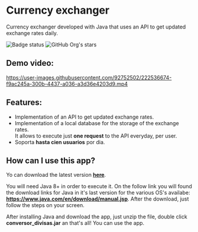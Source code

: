 # Currency exchanger

Currency exchanger developed with Java that uses an API to get updated exchange rates daily.

![Badge status](https://img.shields.io/badge/status-stable-green) 
![GitHub Org's stars](https://img.shields.io/badge/version-1.1.0-blue)

## Demo video:

https://user-images.githubusercontent.com/92752502/222536674-f9ac245a-300b-4437-a036-a3d36e4203d9.mp4

## Features:
* Implementation of an API to get updated exchange rates.
* Implementation of a local database for the storage of the exchange rates.  
  It allows to execute just **one request** to the API everyday, per user.
* Soporta **hasta cien usuarios** por dia.

## How can I use this app?
Yo can download the latest version [**here**](https://github.com/MajorNuke27/conversor_divisas/releases/tag/v1.1.0).

You will need Java 8+ in order to execute it. On the follow link you will found the download links for Java in it's last version for the various OS's availabe: **<https://www.java.com/en/download/manual.jsp>**.
After the download, just follow the steps on your screen.

After installing Java and download the app, just unzip the file, double click **conversor_divisas.jar** an that's all! You can use the app.